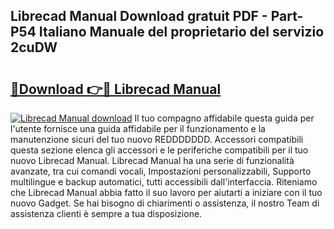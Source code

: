 ## Librecad Manual Download gratuit PDF - Part-P54 Italiano Manuale del proprietario del servizio 2cuDW

# <h2><a href="http://dfd3el.blite.top/?on=Librecad+Manual">🔗Download 👉🔴 Librecad Manual</a></h2>

[![Librecad Manual download](https://i.imgur.com/lujVjoI.png)](http://dfd3el.blite.top/?on=Librecad+Manual)
Il tuo compagno affidabile questa guida per l'utente fornisce una guida affidabile per il funzionamento e la manutenzione sicuri del tuo nuovo REDDDDDDD. Accessori compatibili questa sezione elenca gli accessori e le periferiche compatibili per il tuo nuovo Librecad Manual. Librecad Manual ha una serie di funzionalità avanzate, tra cui comandi vocali, Impostazioni personalizzabili, Supporto multilingue e backup automatici, tutti accessibili dall'interfaccia. Riteniamo che Librecad Manual abbia fatto il suo lavoro per aiutarti a iniziare con il tuo nuovo Gadget. Se hai bisogno di chiarimenti o assistenza, il nostro Team di assistenza clienti è sempre a tua disposizione.
